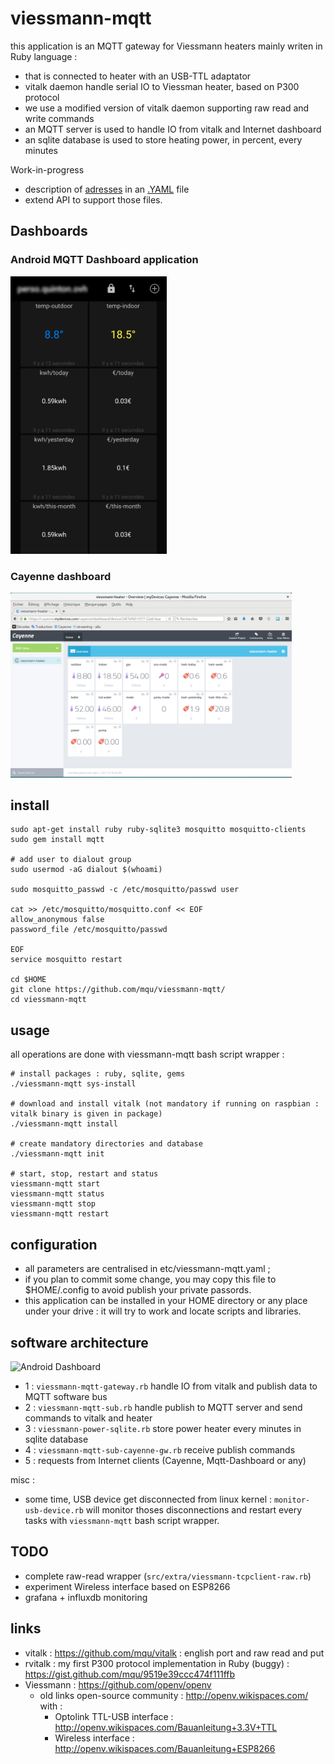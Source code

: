 # viessmann-mqtt

this application is an MQTT gateway for Viessmann heaters mainly writen in Ruby language :
* that is connected to heater with an USB-TTL adaptator
* vitalk daemon handle serial IO to Viessman heater, based on P300 protocol
* we use a modified version of vitalk daemon supporting raw read and write commands
* an MQTT server is used to handle IO from vitalk and Internet dashboard
* an sqlite database is used to store heating power, in percent, every minutes

Work-in-progress
* description of [adresses](https://github.com/mqu/viessmann-mqtt/blob/master/docs/viessmann-addresses.ods?raw=true) in an [.YAML](https://github.com/mqu/viessmann-mqtt/blob/master/src/wip/device-20CB.yaml) file
* extend API to support those files.

## Dashboards
### Android MQTT Dashboard application

<img src="./docs/android-mqtt-dashboard.png" alt="Android Dashboard" width=250 />

### Cayenne dashboard

<img src="./docs/cayenne-dashboard-viessmann-heater.png" alt="Cayenne Dashboard" width=450 />

## install

    sudo apt-get install ruby ruby-sqlite3 mosquitto mosquitto-clients
    sudo gem install mqtt
    
    # add user to dialout group
    sudo usermod -aG dialout $(whoami)
    
    sudo mosquitto_passwd -c /etc/mosquitto/passwd user
    
    cat >> /etc/mosquitto/mosquitto.conf << EOF
    allow_anonymous false
    password_file /etc/mosquitto/passwd
    
    EOF
    service mosquitto restart
    
    cd $HOME
    git clone https://github.com/mqu/viessmann-mqtt/
    cd viessmann-mqtt


## usage

all operations are done with viessmann-mqtt bash script wrapper :
    
    # install packages : ruby, sqlite, gems
    ./viessmann-mqtt sys-install
    
    # download and install vitalk (not mandatory if running on raspbian : vitalk binary is given in package)
    ./viessmann-mqtt install
    
    # create mandatory directories and database
    ./viessmann-mqtt init
    
    # start, stop, restart and status
    viessmann-mqtt start
    viessmann-mqtt status
    viessmann-mqtt stop
    viessmann-mqtt restart

## configuration

* all parameters are centralised in etc/viessmann-mqtt.yaml ; 
* if you plan to commit some change, you may copy this file to $HOME/.config to avoid publish your private passords.
* this application can be installed in your HOME directory or any place under your drive : it will try to work and locate scripts and libraries.

## software architecture

<img src="https://raw.githubusercontent.com/mqu/viessmann-mqtt/master/docs/viessmann-mqtt-architecture.png" alt="Android Dashboard" width=650 />

* 1 : `viessmann-mqtt-gateway.rb` handle IO from vitalk and publish data to MQTT software bus
* 2 : `viessmann-mqtt-sub.rb` handle publish to MQTT server and send commands to vitalk and heater
* 3 : `viessmann-power-sqlite.rb` store power heater every minutes in sqlite database
* 4 : `viessmann-mqtt-sub-cayenne-gw.rb` receive publish commands
* 5 : requests from Internet clients (Cayenne, Mqtt-Dashboard or any)

misc :

* some time, USB device get disconnected from linux kernel : `monitor-usb-device.rb` will monitor thoses disconnections and restart every tasks with `viessmann-mqtt` bash script wrapper.

## TODO

* complete raw-read wrapper (`src/extra/viessmann-tcpclient-raw.rb`)
* experiment Wireless interface based on ESP8266
* grafana + influxdb monitoring

## links
* vitalk : https://github.com/mqu/vitalk : english port and raw read and put
* rvitalk : my first P300 protocol implementation in Ruby (buggy) : https://gist.github.com/mqu/9519e39ccc474f111ffb
* Viessmann : https://github.com/openv/openv
  * old links open-source community : http://openv.wikispaces.com/ with :
    * Optolink TTL-USB interface : http://openv.wikispaces.com/Bauanleitung+3.3V+TTL 
    * Wireless interface : http://openv.wikispaces.com/Bauanleitung+ESP8266 

